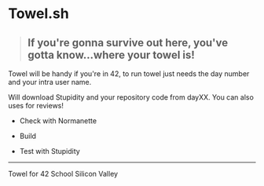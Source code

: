 # Towel.sh
>  ## If you're gonna survive out here, you've gotta know...where your towel is!

Towel will be handy if you're in 42, to run towel just needs the day number and your intra user name.

Will download Stupidity and your repository code from dayXX. You can also uses for reviews!

* Check with Normanette

* Build

* Test with Stupidity

___

Towel for 42 School Silicon Valley
